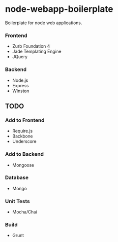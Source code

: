 node-webapp-boilerplate
=======================

Boilerplate for node web applications.

### Frontend

* Zurb Foundation 4
* Jade Templating Engine
* JQuery

### Backend

* Node.js
* Express
* Winston

## TODO

### Add to Frontend
* Require.js
* Backbone
* Underscore

### Add to Backend
* Mongoose

### Database

* Mongo

### Unit Tests

* Mocha/Chai

### Build

* Grunt
